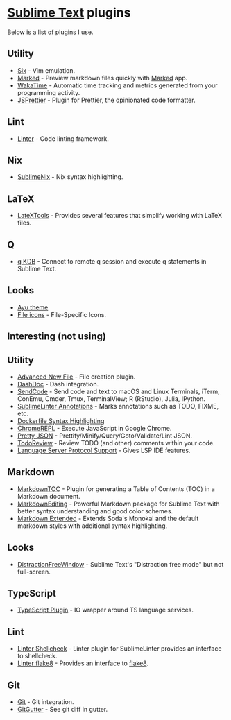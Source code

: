 # [Sublime Text](https://www.sublimetext.com) plugins

Below is a list of plugins I use.

## Utility

- [Six](https://github.com/guillermooo/Six) - Vim emulation.
- [Marked](https://github.com/icio/sublime-text-marked) - Preview markdown files quickly with [Marked](http://marked2app.com) app.
- [WakaTime](https://wakatime.com/sublime-text) - Automatic time tracking and metrics generated from your programming activity.
- [JSPrettier](https://github.com/jonlabelle/SublimeJsPrettier) - Plugin for Prettier, the opinionated code formatter.

## Lint

- [Linter](https://github.com/SublimeLinter/SublimeLinter) - Code linting framework.

## Nix

- [SublimeNix](https://github.com/wmertens/sublime-nix) - Nix syntax highlighting.

## LaTeX

- [LateXTools](https://github.com/SublimeText/LaTeXTools) - Provides several features that simplify working with LaTeX files.

## Q

- [q KDB](https://github.com/komsit37/sublime-q) - Connect to remote q session and execute q statements in Sublime Text.

## Looks

- [Ayu theme](https://github.com/dempfi/ayu)
- [File icons](https://github.com/ihodev/a-file-icon) - File-Specific Icons.

## Interesting (not using)

## Utility

- [Advanced New File](https://github.com/skuroda/Sublime-AdvancedNewFile) - File creation plugin.
- [DashDoc](https://github.com/farcaller/DashDoc) - Dash integration.
- [SendCode](https://github.com/randy3k/SendCode) - Send code and text to macOS and Linux Terminals, iTerm, ConEmu, Cmder, Tmux, TerminalView; R (RStudio), Julia, IPython.
- [SublimeLinter Annotations](https://github.com/SublimeLinter/SublimeLinter-annotations) - Marks annotations such as TODO, FIXME, etc.
- [Dockerfile Syntax Highlighting](https://github.com/asbjornenge/Docker.tmbundle)
- [ChromeREPL](https://github.com/acarabott/ChromeREPL) - Execute JavaScript in Google Chrome.
- [Pretty JSON](https://github.com/dzhibas/SublimePrettyJson) - Prettify/Minify/Query/Goto/Validate/Lint JSON.
- [TodoReview](https://github.com/jonathandelgado/SublimeTodoReview) - Review TODO (and other) comments within your code.
- [Language Server Protocol Support](https://github.com/tomv564/LSP) - Gives LSP IDE features.

## Markdown

- [MarkdownTOC](https://github.com/naokazuterada/MarkdownTOC) - Plugin for generating a Table of Contents (TOC) in a Markdown document.
- [MarkdownEditing](https://github.com/SublimeText-Markdown/MarkdownEditing) - Powerful Markdown package for Sublime Text with better syntax understanding and good color schemes.
- [Markdown Extended](https://github.com/jonschlinkert/sublime-markdown-extended) - Extends Soda's Monokai and the default markdown styles with additional syntax highlighting.

## Looks

- [DistractionFreeWindow](https://github.com/aziz/DistractionFreeWindow) - Sublime Text's "Distraction free mode" but not full-screen.

## TypeScript

- [TypeScript Plugin](https://github.com/Microsoft/TypeScript-Sublime-Plugin) - IO wrapper around TS language services.

## Lint

- [Linter Shellcheck](https://github.com/SublimeLinter/SublimeLinter-shellcheck) - Linter plugin for SublimeLinter provides an interface to shellcheck.
- [Linter flake8](https://github.com/SublimeLinter/SublimeLinter-flake8) - Provides an interface to [flake8](http://flake8.readthedocs.org/en/latest/).

## Git

- [Git](https://github.com/kemayo/sublime-text-git) - Git integration.
- [GitGutter](https://github.com/jisaacks/GitGutter) - See git diff in gutter.
